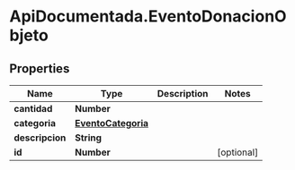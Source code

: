# ApiDocumentada.EventoDonacionObjeto

## Properties

Name | Type | Description | Notes
------------ | ------------- | ------------- | -------------
**cantidad** | **Number** |  | 
**categoria** | [**EventoCategoria**](EventoCategoria.md) |  | 
**descripcion** | **String** |  | 
**id** | **Number** |  | [optional] 


